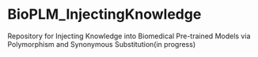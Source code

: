 # BioPLM_InjectingKnowledge
Repository for Injecting Knowledge into Biomedical Pre-trained Models via Polymorphism and Synonymous Substitution(in progress)
